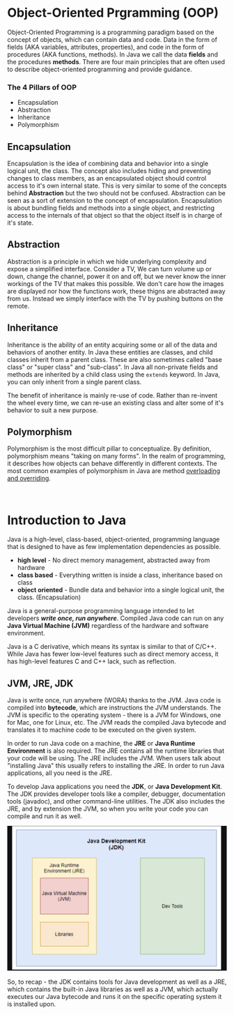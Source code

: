 # Object-Oriented Prgramming (OOP)

Object-Oriented Programming is a programming paradigm based on the concept of objects, which can contain data and code. Data in the form of fields (AKA variables, attributes, properties), and code in the form of procedures (AKA functions, methods). In Java we call the data **fields** and the procedures **methods**. There are four main principles that are often used to describe object-oriented programming and provide guidance. 

### The 4 Pillars of OOP
 - Encapsulation
 - Abstraction 
 - Inheritance
 - Polymorphism

## Encapsulation
Encapsulation is the idea of combining data and behavior into a single logical unit, the class. The concept also includes hiding and preventing changes to class members, as an encapsulated object should control access to it's own internal state. This is very similar to some of the concepts behind **Abstraction** but the two should not be confused. Abstraction can be seen as a sort of extension to the concept of encapsulation. Encapsulation is about bundling fields and methods into a single object, and restricting access to the internals of that object so that the object itself is in charge of it's state.
  
## Abstraction
Abstraction is a principle in which we hide underlying complexity and expose a simplified interface. Consider a TV, We can turn volume up or down, change the channel, power it on and off, but we never know the inner workings of the TV that makes this possible. We don't care how the images are displayed nor how the functions work, these thigns are abstracted away from us. Instead we simply interface with the TV by pushing buttons on the remote. 
  
## Inheritance
Inheritance is the ability of an entity acquiring some or all of the data and behaviors of another entity. In Java these entities are classes, and child classes inherit from a parent class. These are also sometimes called "base class" or "super class" and "sub-class". In Java all non-private fields and methods are inherited by a child class using the `extends` keyword. In Java, you can only inherit from a single parent class. 
  
The benefit of inheritance is mainly re-use of code. Rather than re-invent the wheel every time, we can re-use an existing class and alter some of it's behavior to suit a new purpose.
  
## Polymorphism
Polymorphism is the most difficult pillar to conceptualize. By definition, polymorphism means "taking on many forms". In the realm of programming, it describes how objects can behave differently in different contexts. The most common examples of polymorphism in Java are method [overloading and overriding](./java-fundamentals.md#overloading).

<br>

# Introduction to Java
Java is a high-level, class-based, object-oriented, programming language that is designed to have as few implementation dependencies as possible. 
 - **high level** - No direct memory management, abstracted away from hardware
 - **class based** - Everything written is inside a class, inheritance based on class
 - **object oriented** - Bundle data and behavior into a single logical unit, the class. (Encapsulation)

Java is a general-purpose programming language intended to let developers ***write once, run anywhere***. Compiled Java code can run on any **Java Virtual Machine (JVM)** regardless of the hardware and software environment.  
  
Java is a C derivative, which means its syntax is similar to that of C/C++. While Java has fewer low-level features such as direct memory access, it has high-level features C and C++ lack, such as reflection.  
  
## JVM, JRE, JDK
Java is write once, run anywhere (WORA) thanks to the JVM. Java code is compiled into **bytecode**, which are instructions the JVM understands. The JVM is specific to the operating system - there is a JVM for Windows, one for Mac, one for Linux, etc. The JVM reads the compiled Java bytecode and translates it to machine code to be executed on the given system.
  
In order to run Java code on a machine, the **JRE** or **Java Runtime Environment** is also required. The JRE contains all the runtime libraries that your code will be using. The JRE includes the JVM. When users talk about "installing Java" this usually refers to installing the JRE. In order to run Java applications, all you need is the JRE.
  
To develop Java applications you need the **JDK**, or **Java Development Kit**. The JDK provides developer tools like a compiler, debugger, documentation tools (javadoc), and other command-line utilities. The JDK also includes the JRE, and by extension the JVM, so when you write your code you can compile and run it as well. 
  
  
<div align="center"><img src="./../images/JDK_JRE_JVM.PNG"> </div>
  
  
So, to recap - the JDK contains tools for Java development as well as a JRE, which contains the built-in Java libraries as well as a JVM, which actually executes our Java bytecode and runs it on the specific operating system it is installed upon.


